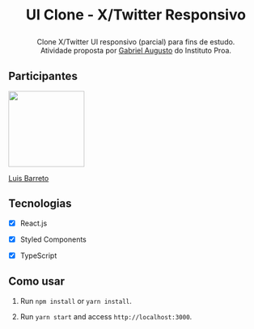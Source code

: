 <h1  align="center">

UI Clone - X/Twitter Responsivo

</h1>

  

<p  align="center">Clone X/Twitter UI responsivo (parcial) para fins de estudo.<br> Atividade proposta por <a  href="https://github.com/gabaugusto">Gabriel Augusto</a> do Instituto Proa.</p> </p>


## Participantes

  

[<img src="https://avatars.githubusercontent.com/u/119807811?v=4" width="150px;"/>](https://github.com/luisfbarreto)

  

[Luis Barreto](https://github.com/luisfbarreto)

  

## Tecnologias

  

- [x] React.js

- [x] Styled Components

- [x] TypeScript

  



  

## Como usar

  

1. Run `npm install` or `yarn install`.<br />

2. Run `yarn start` and access `http://localhost:3000`.<br />

